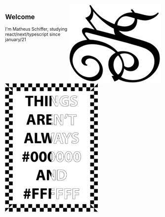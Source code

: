   <img src="MSlogo.svg" min-width="300px" max-width="300px" width="300px" align="right" alt="MS Logo">

<h2 alt="welcome">Welcome</h2>
<p alt="greetingText"> I'm Matheus Schiffer, studying react/next/typescript since january/21</p>

<img src="black-and-white.svg" min-width="300px" max-width="300px" width="300px" align="bottom" alt="Black'n'white">
